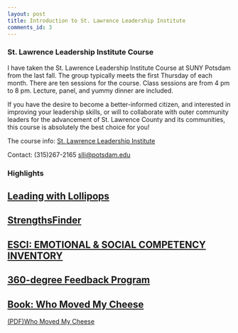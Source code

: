 ```yaml
---
layout: post
title: Introduction to St. Lawrence Leadership Institute
comments_id: 3
---
```


### St. Lawrence Leadership Institute Course

I have taken the St. Lawrence Leadership Institute Course at SUNY Potsdam from the last fall. The group typically meets the first Thursday of each month. There are ten sessions for the course. Class sessions are from 4 pm to 8 pm. Lecture, panel, and yummy dinner are included. 

If you have the desire to become a better-informed citizen, and interested in improving your leadership skills, or will to collaborate with outer community leaders for the advancement of St. Lawrence County and its communities, this course is absolutely the best choice for you!

The course info:
[St. Lawrence Leadership Institute](https://www.potsdam.edu/community/st-lawrence-leadership-institute)

Contact:
(315)267-2165
[slli@potsdam.edu](mailto:slli@potsdam.edu)

### Highlights

## [Leading with Lollipops](https://youtu.be/hVCBrkrFrBE)

## [StrengthsFinder](https://strengths.gallup.com)
## [ESCI: EMOTIONAL & SOCIAL COMPETENCY INVENTORY](https://www.kornferry.com/insights/learning/trainings-and-certifications/esci-emotional-and-social-competency-inventory)


## [360-degree Feedback Program](https://www.surveymonkey.com/mp/360-employee-feedback-survey-example)


## [Book: Who Moved My Cheese](http://www.whomovedmycheese.com)

[(PDF)Who Moved My Cheese](https://archive.org/details/WhoMovedMyCheese_201606/mode/2up)
